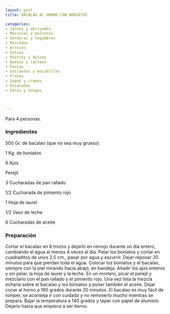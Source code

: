 ```yaml
---
layout: post
title: BACALAO AL HORNO CON BONIATOS

categories:
- Carnes y derivados
- Mariscos y moluscos
- Verduras y legumbres
- Pescados
- Arroces
- Salsas
- Postres y dulces
- Huevos y lacteos
- Pastas
- Entrantes y bocadillos
- Frutas
- Sopas y cremas
- Ensaladas
- Setas y hongos
 


---
```


Para 4 personas.

<h3>Ingredientes</h3>

500 Gr. de bacalao (que no sea muy grueso)

1 Kg. de boniatos

6 Ajos

Perejil

3 Cucharadas de pan rallado

1/2 Cucharada de pimiento rojo

1 Hoja de laurel

1/2 Vaso de leche

6 Cucharadas de aceite

<h3>Preparación</h3>

Cortar el bacalao en 8 trozos y dejarlo en remojo durante un día entero, cambiando el agua al menos 4 veces al día. Pelar los boniatos y cortar en cuadraditos de unos 2,5 cm., pasar por agua y escurrir. Dejar reposar 20 minutos para que pierdan toda el agua. Colocar los boniatos y el bacalao, siempre con la piel mirando hacia abajo, en bandeja. Añadir los ajos enteros y sin pelar, la hoja de laurel y la leche. En un mortero, picar el perejil y mezclarlo con el pan rallado y el pimiento rojo. Una vez lista la mezcla echarla sobre el bacalao y los boniatos y poner también el aceite. Dejar cocer al horno a 190 grados durante 20 minutos. El bacalao es muy fácil de romper, se aconseja ir con cuidado y no removerlo mucho mientras se prepara. Bajar la temperatura a 140 grados y tapar con papel de aluminio. Dejarlo hasta que empiece a ser tierno.

